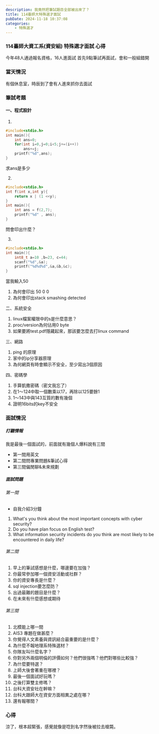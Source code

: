 ```yaml
---
description: 我竟然把筆試題目全部被出來了？
title: 114臺師大特殊選才面試
pubDate: 2024-11-18 10:37:08
categories:
    - 特殊選才
---
```


### 114臺師大資工系(資安組) 特殊選才面試 心得
今年48人通過報名資格，16人進面試
首先9點筆試再面試，會和一般組錯開

### 當天情況
有個休息室，時辰到了會有人進來抓你去面試

### 筆試考題
#### 一、程式設計
1. 
```cpp
#include<stdio.h>
int main(){
    int ans=0;
    for(int i=0,j=0;i<5;j+=(i++))
        ans+=j;
    printf("%d",ans);
}
```
求ans是多少

2.

```cpp
#include<stdio.h>
int f(int x,int y){
    return x | (1 <<y);
}
int main(){
    int ans = f(2,7);
    printf("%d" , ans);
}
```
問會印出什麼？

3.

```cpp
#include<stdio.h>
int main(){
    int8_t a=10 ,b=23, c=44;
    scanf("%d",&a);
    printf("%d%d%d",&a,&b,&c);
}
```

當我輸入50
1. 為何會印出 50 0 0
2. 為何會印出stack smashing detected

二、系統安全
1. linux檔案權限中的s是什麼意思？
2. proc/version為何佔用0 byte
3. 如果要將test.pdf隱藏起來，那該要怎麼去打linux command

三、網路
1. ping 的原理
2. 家中的ip分享器原理
3. 為何網頁有時會顯示不安全，至少寫出3個原因

四、密碼學
1. 手算凱撒密碼（密文我忘了）
2. 在1～124中取一個數乘以17，再除以125要餘1
3. 1～143中與143互質的數有幾個
4. 證明16bits的key不安全

### 面試情況
##### 打聽情報
我是最後一個面試的，前面就有幾個人爆料說有三間
- 第一間用英文
- 第二間問專業問題&筆試心得
- 第三間偏閒聊&未來規劃

##### 面試問題
###### 第一間
- 自我介紹3分鐘
1. What's you think about the most important concepts with cyber security?
2. Do you have plan focus on English test?
3. What information security incidents do you think are most likely to be encountered in daily life? 

###### 第二間
1. 早上的筆試感想是什麼，哪邊要在加強？
2. 你最常參加哪一個資安活動或社群？
3. 你的資安專長是什麼？
4. sql injection要怎麼防？
5. 出過最難的題目是什麼？
6. 在未來有什麼感想或期待

###### 第三間
1. 北模能上哪一間
2. AIS3 專題在做甚麼？
3. 你覺得人文素養與資訊結合最重要的是什麼？
4. 為什麼不報地理系特殊選材？
5. 你隊友叫什麼名字？
6. 你對另外兩個明倫的評價如何？他們很強嗎？他們對哪些比較強？
7. 為什麼要特選？
8. 上師大後會著重在哪裡？
9. 最後一個面試好玩嗎？
10. 之後打算雙主修嗎？
11. 台科大資安社在幹嘛？
12. 台科大跟師大在資安方面相異之處在哪？
13. 還有報哪間？

### 心得
涼了，根本超緊張，感覺就像是唸到名字然後被拉去槍斃。